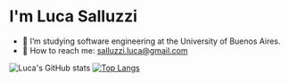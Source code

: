 # I'm Luca Salluzzi


- 📖 I’m studying software engineering at the University of Buenos Aires.
- 📧 How to reach me: salluzzi.luca@gmail.com



![Luca's GitHub stats](https://github-readme-stats-alpha-orcin.vercel.app/api?username=salluzziluca)
[![Top Langs](https://github-readme-stats-alpha-orcin.vercel.app/api/top-langs/?username=salluzziluca&count_private=true&theme=tokyonight)](https://github.com/anuraghazra/github-readme-stats)
<!---
salluzziluca/salluzziluca is a ✨ special ✨ repository because its `README.md` (this file) appears on your GitHub profile.
You can click the Preview link to take a look at your changes.
--->

